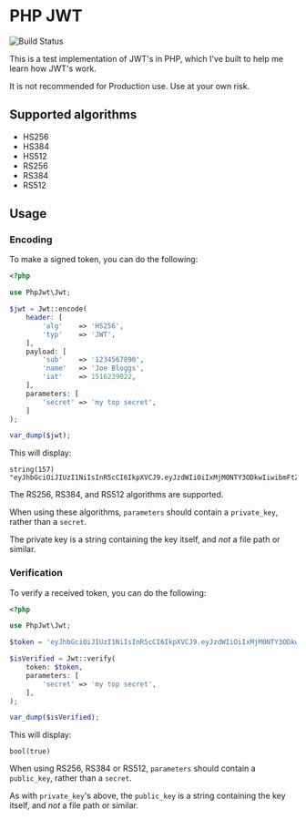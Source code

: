 # PHP JWT

![Build Status](https://github.com/Geraint/php-jwt/actions/workflows/build-and-test.yml/badge.svg)

This is a test implementation of JWT's in PHP,
which I've built to help me learn how JWT's work.

It is not recommended for Production use.
Use at your own risk.

## Supported algorithms

- HS256
- HS384
- HS512
- RS256
- RS384
- RS512

## Usage

### Encoding

To make a signed token, you can do the following:

```php
<?php

use PhpJwt\Jwt;

$jwt = Jwt::encode(
    header: [
        'alg'    => 'HS256',
        'typ'    => 'JWT',
    ],
    payload: [
        'sub'    => '1234567890',
        'name'   => 'Joe Bloggs',
        'iat'    => 1516239022,
    ],
    parameters: [
        'secret' => 'my top secret',
    ]
);

var_dump($jwt);
```

This will display:

```
string(157) "eyJhbGciOiJIUzI1NiIsInR5cCI6IkpXVCJ9.eyJzdWIiOiIxMjM0NTY3ODkwIiwibmFtZSI6IkpvZSBCbG9nZ3MiLCJpYXQiOjE1MTYyMzkwMjJ9.cWPf6g4AMgzx5CorjSp8bK1ywXIW5o2dM7bBdUMHhlw"
```

The RS256, RS384, and RS512 algorithms are supported.

When using these algorithms,
`parameters` should contain a `private_key`, rather than a `secret`.

The private key is a string containing the key itself, and _not_ a file path or similar.

### Verification

To verify a received token, you can do the following:

```php
<?php

use PhpJwt\Jwt;

$token = 'eyJhbGciOiJIUzI1NiIsInR5cCI6IkpXVCJ9.eyJzdWIiOiIxMjM0NTY3ODkwIiwibmFtZSI6IkpvZSBCbG9nZ3MiLCJpYXQiOjE1MTYyMzkwMjJ9.cWPf6g4AMgzx5CorjSp8bK1ywXIW5o2dM7bBdUMHhlw';

$isVerified = Jwt::verify(
    token: $token,
    parameters: [
        'secret' => 'my top secret',
    ],
);

var_dump($isVerified);
```

This will display:

```
bool(true)
```

When using RS256, RS384 or RS512, `parameters` should contain a `public_key`, rather than a `secret`.

As with `private_key`'s above, the `public_key` is a string containing the key itself, and _not_ a file path or similar.

